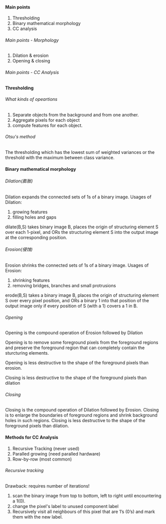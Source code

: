 #### Main points
1. Thresholding
2. Binary mathematical morphology
3. CC analysis

###### Main points - Morphology
1. Dilation & erosion
2. Opening & closing

###### Main points - CC Analysis

#### Thresholding
###### What kinds of opeartions
1. Separate objects from the background and from one another.
2. Aggregate pixels for each object
3. compute features for each object.

###### Otsu's method
The thresholding which has the lowest sum of weighted variances or the threshold with the maximum between class variance.

#### Binary mathematical morphology
###### Dilation(膨胀)
Dilation expands the connected sets of 1s of a binary image.
Usages of Dilation:
1. growing features
2. filling holes and gaps

dilate(B,S) takes binary image B, places the origin of structuring element S over each 1-pixel, and ORs the structuring element S into the output image at the corresponding position.

######  Erosion(侵蚀)
Erosion shrinks the connected sets of 1s of a binary image.
Usages of Erosion:
1. shrinking features
2. removing bridges, branches and small protrusions

erode(B,S) takes a binary image B, places the origin of structuring element S over every pixel position, and ORs a binary 1 into that position of the output image only if every position of S (with a 1) covers a 1 in B.

###### Opening
Opening is the compound operation of Erosion followed by Dilation

Opening is to remove some foreground pixels from the foreground regions and preserve the foreground region that can completely contain the sturcturing elements.

Opening is less destructive to the shape of the foreground pixels than erosion.

Closing is less destructive to the shape of the foreground pixels than dilation


###### Closing
Closing is the compound operation of Dilation followed by Erosion.
Closing is to enlarge the boundaries of foreground regions and shrink background holes in such regions.
Closing is less destructive to the shape of the foreground pixels than dilation.

#### Methods for CC Analysis
1. Recursive Tracking (never used)
2. Paralled growing (need paralled hardware)
3. Row-by-row (most common)


###### Recursive tracking
Drawback: requires number of iterations!
1. scan the binary image from top to bottom, left to right until encountering a 1(0).
2. change the pixel's label to unused component label
3. Recursively visit all neighbours of this pixel that are 1’s (0’s) and mark them with the new label.


